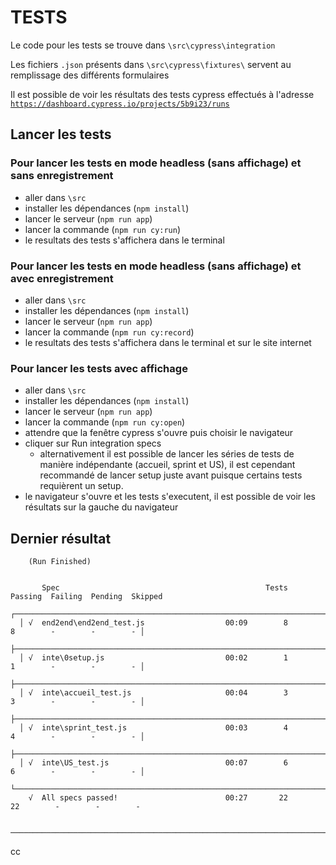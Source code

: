 # TESTS
Le code pour les tests se trouve dans `\src\cypress\integration`

Les fichiers `.json` présents dans `\src\cypress\fixtures\` servent au remplissage des différents formulaires

Il est possible de voir les résultats des tests cypress effectués à l'adresse [`https://dashboard.cypress.io/projects/5b9i23/runs`](https://dashboard.cypress.io/projects/5b9i23/runs)

## Lancer les tests

### Pour lancer les tests en mode headless (sans affichage) et sans enregistrement
- aller dans `\src`
- installer les dépendances (`npm install`)
- lancer le serveur (`npm run app`)
- lancer la commande (`npm run cy:run`)
- le resultats des tests s'affichera dans le terminal

### Pour lancer les tests en mode headless (sans affichage) et avec enregistrement
- aller dans `\src`
- installer les dépendances (`npm install`)
- lancer le serveur (`npm run app`)
- lancer la commande (`npm run cy:record`)
- le resultats des tests s'affichera dans le terminal et sur le site internet

### Pour lancer les tests avec affichage
- aller dans `\src`
- installer les dépendances (`npm install`)
- lancer le serveur (`npm run app`)
- lancer la commande (`npm run cy:open`)
- attendre que la fenêtre cypress s'ouvre puis choisir le navigateur
- cliquer sur Run integration specs
  - alternativement il est possible de lancer les séries de tests de manière indépendante (accueil, sprint et US), il est cependant recommandé de lancer setup juste avant puisque certains tests requièrent un setup.
- le navigateur s'ouvre et les tests s'executent, il est possible de voir les résultats sur la gauche du navigateur





## Dernier résultat
```
    (Run Finished)


       Spec                                              Tests  Passing  Failing  Pending  Skipped  
  ┌────────────────────────────────────────────────────────────────────────────────────────────────┐
  │ √  end2end\end2end_test.js                  00:09        8        8        -        -        - │
  ├────────────────────────────────────────────────────────────────────────────────────────────────┤
  │ √  inte\0setup.js                           00:02        1        1        -        -        - │
  ├────────────────────────────────────────────────────────────────────────────────────────────────┤
  │ √  inte\accueil_test.js                     00:04        3        3        -        -        - │
  ├────────────────────────────────────────────────────────────────────────────────────────────────┤
  │ √  inte\sprint_test.js                      00:03        4        4        -        -        - │
  ├────────────────────────────────────────────────────────────────────────────────────────────────┤
  │ √  inte\US_test.js                          00:07        6        6        -        -        - │
  └────────────────────────────────────────────────────────────────────────────────────────────────┘
    √  All specs passed!                        00:27       22       22        -        -        -


───────────────────────────────────────────────────────────────────────────────────────────────────────
```
cc